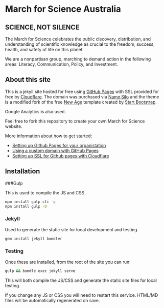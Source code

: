 # March for Science Australia

## SCIENCE, NOT SILENCE

The March for Science celebrates the public discovery, distribution, and understanding of scientific knowledge as crucial to the freedom, success, health, and safety of life on this planet.

We are a nonpartisan group, marching to demand action in the following areas:
Literacy, Communication, Policy, and Investment.

## About this site

This is a jekyll site hosted for free using [GitHub Pages](https://pages.github.com/) with SSL provided for free by [Cloudflare](https://www.cloudflare.com). The domain was purchased via [Name Silo](https://www.namesilo.com) and the theme is a modified fork of the free [New Age](https://github.com/BlackrockDigital/startbootstrap-new-age) template created by [Start Bootstrap](https://startbootstrap.com/).

Google Analytics is also used.

Feel free to fork this repository to create your own March for Science website.

More information about how to get started:

  * [Setting up Github Pages for your organistation](https://help.github.com/articles/user-organization-and-project-pages/)
  * [Using a custom domain with GitHub Pages](https://help.github.com/articles/using-a-custom-domain-with-github-pages/)
  * [Setting up SSL for Github pages with Cloudflare](https://blog.cloudflare.com/secure-and-fast-github-pages-with-cloudflare/)


## Installation

###Gulp

This is used to compile the JS and CSS.

```BASH
npm install gulp-cli -g
npm install gulp -D
```

### Jekyll

Used to generate the static site for local development and testing.

```BASH
gem install jekyll bundler
```

### Testing

Once these are installed, from the root of the site you can run:

```BASH
gulp && bundle exec jekyll serve
```

This will both compile the JS/CSS and generate the static site files for local testing.

If you change any JS or CSS you will need to restart this service. HTML/MD files will be automatically regenerated on save.
